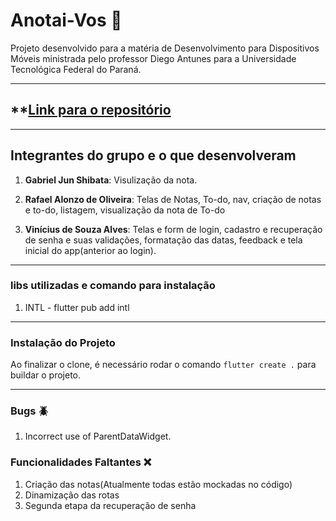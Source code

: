 # **Anotai-Vos 📝**

Projeto desenvolvido para a matéria de Desenvolvimento para Dispositivos Móveis ministrada pelo professor Diego Antunes para a Universidade Tecnológica Federal do Paraná.

---

## **[Link para o repositório](https://github.com/Vinezius/anotai_vos)

------------------------------------------


## **Integrantes do grupo e o que desenvolveram**

1. **Gabriel Jun Shibata**:
   Visulização da nota.

2. **Rafael Alonzo de Oliveira**:
	Telas de Notas, To-do, nav, criação de notas e to-do, listagem, visualização da nota de To-do 

3. **Vinícius de Souza Alves**: Telas e form de login, cadastro e recuperação de senha e suas validações, formatação das datas, feedback e tela inicial do app(anterior ao login).

---


### **libs utilizadas e comando para instalação**

1. INTL - flutter pub add intl

---

### **Instalação do Projeto**

Ao finalizar o clone, é necessário rodar o comando `flutter create .` para buildar o projeto.

---

### **Bugs 🪲**

1. Incorrect use of ParentDataWidget.


### **Funcionalidades Faltantes ❌**

1. Criação das notas(Atualmente todas estão mockadas no código)
2. Dinamização das rotas
3. Segunda etapa da recuperação de senha